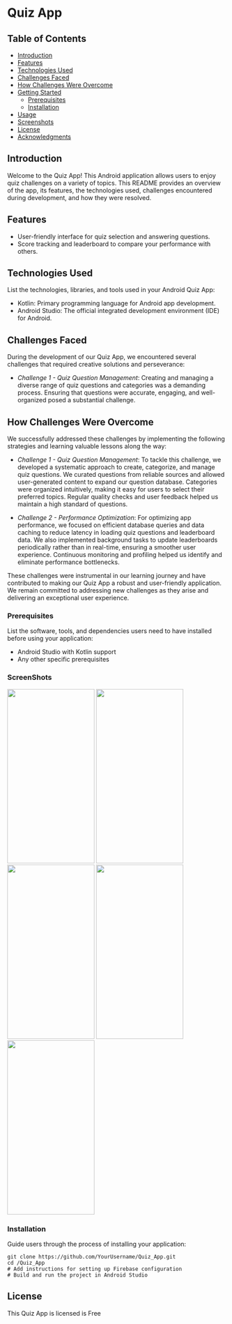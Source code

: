 # Quiz App
## Table of Contents

- [Introduction](#introduction)
- [Features](#features)
- [Technologies Used](#technologies-used)
- [Challenges Faced](#challenges-faced)
- [How Challenges Were Overcome](#how-challenges-were-overcome)
- [Getting Started](#getting-started)
  - [Prerequisites](#prerequisites)
  - [Installation](#installation)
- [Usage](#usage)
- [Screenshots](#screenshots)
- [License](#license)
- [Acknowledgments](#acknowledgments)

## Introduction

Welcome to the Quiz App! This Android application allows users to enjoy quiz challenges on a variety of topics. This README provides an overview of the app, its features, the technologies used, challenges encountered during development, and how they were resolved.

## Features

- User-friendly interface for quiz selection and answering questions.
- Score tracking and leaderboard to compare your performance with others.

## Technologies Used

List the technologies, libraries, and tools used in your Android Quiz App:

- Kotlin: Primary programming language for Android app development.
- Android Studio: The official integrated development environment (IDE) for Android.

## Challenges Faced

During the development of our Quiz App, we encountered several challenges that required creative solutions and perseverance:

- *Challenge 1 - Quiz Question Management*: Creating and managing a diverse range of quiz questions and categories was a demanding process. Ensuring that questions were accurate, engaging, and well-organized posed a substantial challenge.

## How Challenges Were Overcome

We successfully addressed these challenges by implementing the following strategies and learning valuable lessons along the way:

- *Challenge 1 - Quiz Question Management*: To tackle this challenge, we developed a systematic approach to create, categorize, and manage quiz questions. We curated questions from reliable sources and allowed user-generated content to expand our question database. Categories were organized intuitively, making it easy for users to select their preferred topics. Regular quality checks and user feedback helped us maintain a high standard of questions.

- *Challenge 2 - Performance Optimization*: For optimizing app performance, we focused on efficient database queries and data caching to reduce latency in loading quiz questions and leaderboard data. We also implemented background tasks to update leaderboards periodically rather than in real-time, ensuring a smoother user experience. Continuous monitoring and profiling helped us identify and eliminate performance bottlenecks.

These challenges were instrumental in our learning journey and have contributed to making our Quiz App a robust and user-friendly application. We remain committed to addressing new challenges as they arise and delivering an exceptional user experience.

### Prerequisites

List the software, tools, and dependencies users need to have installed before using your application:

- Android Studio with Kotlin support
- Any other specific prerequisites

### ScreenShots
<img src="https://github.com/Himanshu99252/Quizapp_Project/assets/98584579/dcf8b4a5-93ad-4b4f-bbd7-5b1f8782cf57" data-canonical-src="https://gyazo.com/eb5c5741b6a9a16c692170a41a49c858.png" width="200" height="400" />
<img src="https://github.com/Himanshu99252/Quizapp_Project/assets/98584579/8967031a-32d6-4a56-892e-e38a7ba69e5c" data-canonical-src="https://gyazo.com/eb5c5741b6a9a16c692170a41a49c858.png" width="200" height="400" />
<img src="https://github.com/Himanshu99252/Quizapp_Project/assets/98584579/67469ba6-9104-4691-b711-3e6a4fc43f94" data-canonical-src="https://gyazo.com/eb5c5741b6a9a16c692170a41a49c858.png" width="200" height="400" />
<img src="https://github.com/Himanshu99252/Quizapp_Project/assets/98584579/a6b8506d-1c5d-400e-91c3-dc79390a326f" data-canonical-src="https://gyazo.com/eb5c5741b6a9a16c692170a41a49c858.png" width="200" height="400" />
<img src="https://github.com/Himanshu99252/Quizapp_Project/assets/98584579/76946083-8ec9-4e10-947e-fb06a48da0e9" data-canonical-src="https://gyazo.com/eb5c5741b6a9a16c692170a41a49c858.png" width="200" height="400" />

### Installation

Guide users through the process of installing your application:

```shell
git clone https://github.com/YourUsername/Quiz_App.git
cd /Quiz_App
# Add instructions for setting up Firebase configuration
# Build and run the project in Android Studio
```

## License

This Quiz App is licensed is Free
